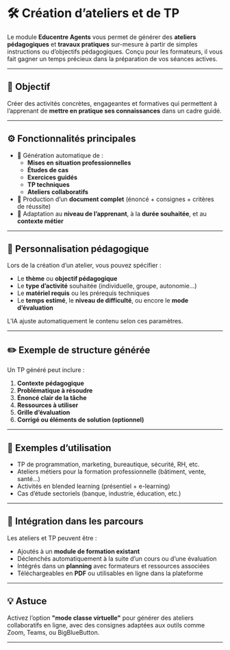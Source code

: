 # 🛠️ Création d’ateliers et de TP

Le module **Educentre Agents** vous permet de générer des **ateliers pédagogiques** et **travaux pratiques** sur-mesure à partir de simples instructions ou d’objectifs pédagogiques. Conçu pour les formateurs, il vous fait gagner un temps précieux dans la préparation de vos séances actives.

---

## 🎯 Objectif

Créer des activités concrètes, engageantes et formatives qui permettent à l’apprenant de **mettre en pratique ses connaissances** dans un cadre guidé.

---

## ⚙️ Fonctionnalités principales

- 🔧 Génération automatique de :
  - **Mises en situation professionnelles**
  - **Études de cas**
  - **Exercices guidés**
  - **TP techniques**
  - **Ateliers collaboratifs**
- 📑 Production d’un **document complet** (énoncé + consignes + critères de réussite)
- 🔄 Adaptation au **niveau de l’apprenant**, à la **durée souhaitée**, et au **contexte métier**

---

## 🧠 Personnalisation pédagogique

Lors de la création d’un atelier, vous pouvez spécifier :

- Le **thème** ou **objectif pédagogique**
- Le **type d’activité** souhaitée (individuelle, groupe, autonomie…)
- Le **matériel requis** ou les prérequis techniques
- Le **temps estimé**, le **niveau de difficulté**, ou encore le **mode d’évaluation**

L’IA ajuste automatiquement le contenu selon ces paramètres.

---

## ✏️ Exemple de structure générée

Un TP généré peut inclure :

1. **Contexte pédagogique**
2. **Problématique à résoudre**
3. **Énoncé clair de la tâche**
4. **Ressources à utiliser**
5. **Grille d’évaluation**
6. **Corrigé ou éléments de solution (optionnel)**

---

## 💼 Exemples d’utilisation

- TP de programmation, marketing, bureautique, sécurité, RH, etc.
- Ateliers métiers pour la formation professionnelle (bâtiment, vente, santé…)
- Activités en blended learning (présentiel + e-learning)
- Cas d’étude sectoriels (banque, industrie, éducation, etc.)

---

## 🔄 Intégration dans les parcours

Les ateliers et TP peuvent être :

- Ajoutés à un **module de formation existant**
- Déclenchés automatiquement à la suite d’un cours ou d’une évaluation
- Intégrés dans un **planning** avec formateurs et ressources associées
- Téléchargeables en **PDF** ou utilisables en ligne dans la plateforme

---

## 💡 Astuce

Activez l’option **"mode classe virtuelle"** pour générer des ateliers collaboratifs en ligne, avec des consignes adaptées aux outils comme Zoom, Teams, ou BigBlueButton.

---


